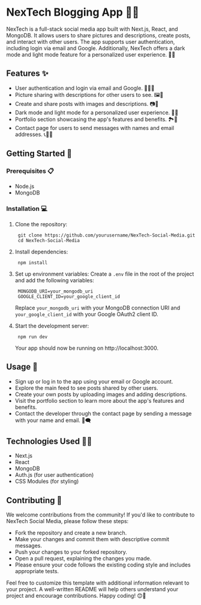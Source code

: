 # NexTech Blogging App 📸🌐

NexTech is a full-stack social media app built with Next.js, React, and MongoDB. It allows users to share pictures and descriptions, create posts, and interact with other users. The app supports user authentication, including login via email and Google. Additionally, NexTech offers a dark mode and light mode feature for a personalized user experience. 🌙🌞

## Features ✨

- User authentication and login via email and Google. 🔐📧🔑
- Picture sharing with descriptions for other users to see. 🖼️📝
- Create and share posts with images and descriptions. 📷📝
- Dark mode and light mode for a personalized user experience. 🌙🌞
- Portfolio section showcasing the app's features and benefits. 🏞️🎉
- Contact page for users to send messages with names and email addresses. 📞📧💬

## Getting Started 🚀

### Prerequisites 📋

- Node.js 
- MongoDB 

### Installation 💻

1. Clone the repository:

        git clone https://github.com/yourusername/NexTech-Social-Media.git
        cd NexTech-Social-Media

2. Install dependencies:

        npm install

3. Set up environment variables:
Create a `.env` file in the root of the project and add the following variables:

        MONGODB_URI=your_mongodb_uri
        GOOGLE_CLIENT_ID=your_google_client_id
        
   Replace `your_mongodb_uri` with your MongoDB connection URI and
`your_google_client_id` with your Google OAuth2 client ID.

4. Start the development server:

        npm run dev

    Your app should now be running on http://localhost:3000.

## Usage 📝
- Sign up or log in to the app using your email or Google account.
- Explore the main feed to see posts shared by other users.
- Create your own posts by uploading images and adding descriptions.
- Visit the portfolio section to learn more about the app's features and benefits.
- Contact the developer through the contact page by sending a message with your name and email. 📧🗨️

## Technologies Used 👨‍💻
- Next.js
- React
- MongoDB
- Auth.js (for user authentication)
- CSS Modules (for styling)

## Contributing 🤝
We welcome contributions from the community! If you'd like to contribute to NexTech Social Media, please follow these steps:

- Fork the repository and create a new branch.
- Make your changes and commit them with descriptive commit messages.
- Push your changes to your forked repository.
- Open a pull request, explaining the changes you made.
- Please ensure your code follows the existing coding style and includes appropriate tests.

Feel free to customize this template with additional information relevant to your project. A well-written README will help others understand your project and encourage contributions. Happy coding! 😊🚀
